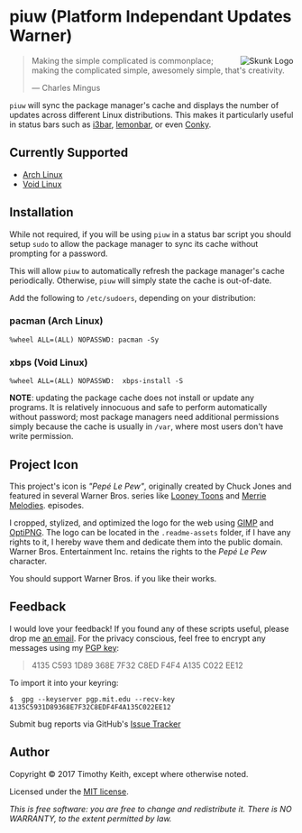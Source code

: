# piuw (Platform Independant Updates Warner)

<img align="right" alt="Skunk Logo" src="https://raw.githubusercontent.com/keithieopia/piu/master/.readme-assets/skunk-logo.png">

> Making the simple complicated is commonplace; making the complicated 
> simple, awesomely simple, that's creativity. 
>
> &mdash; Charles Mingus 

`piuw` will sync the package manager's cache and displays the number of 
updates across different Linux distributions. This makes it particularly 
useful in status bars such as [i3bar](https://i3wm.org/i3bar/), 
[lemonbar](https://github.com/LemonBoy/bar), or even [Conky](https://github.com/brndnmtthws/conky).


## Currently Supported
* [Arch Linux](https://www.archlinux.org/)
* [Void Linux](http://www.voidlinux.eu/)


## Installation
While not required, if you will be using `piuw` in a status bar script 
you should setup `sudo` to allow the package manager to sync its cache 
without prompting for a password. 

This will allow `piuw` to automatically refresh the package manager's 
cache periodically. Otherwise, `piuw` will simply state the cache is 
out-of-date.

Add the following to `/etc/sudoers`, depending on your distribution:

### pacman (Arch Linux)
```console
%wheel ALL=(ALL) NOPASSWD: pacman -Sy
```

### xbps (Void Linux)
```console
%wheel ALL=(ALL) NOPASSWD:  xbps-install -S
```

**NOTE**: updating the package cache does not install or update any 
programs. It is relatively innocuous and safe to perform automatically 
without password; most package managers need additional permissions 
simply because the cache is usually in `/var`, where most users don't 
have write permission.


## Project Icon
This project's icon is *"Pepé Le Pew"*, originally created by Chuck 
Jones and featured in several  Warner Bros. series like [Looney Toons](https://en.wikipedia.org/wiki/Looney_Tunes) 
and [Merrie Melodies](https://en.wikipedia.org/wiki/Merrie_Melodies).
episodes. 

I cropped, stylized, and optimized the logo for the web using 
[GIMP](https://www.gimp.org/) and [OptiPNG](http://optipng.sourceforge.net/). 
The logo can be located in the `.readme-assets` folder, if I have any 
rights to it, I hereby wave them and dedicate them into the public 
domain. Warner Bros. Entertainment Inc. retains the rights to the 
*Pepé Le Pew* character.

You should support Warner Bros. if you like their works.


## Feedback
I would love your feedback! If you found any of these scripts useful, please
drop me [an email](mailto:timothykeith@gmail.com). For the privacy conscious,
feel free to encrypt any messages using my [PGP key](http://pgp.mit.edu/pks/lookup?op=vindex&fingerprint=on&search=0xF4F4A135C022EE12):

> 4135 C593 1D89 368E 7F32 C8ED F4F4 A135 C022 EE12

To import it into your keyring:
```console
$  gpg --keyserver pgp.mit.edu --recv-key 4135C5931D89368E7F32C8EDF4F4A135C022EE12
```

Submit bug reports via GitHub's [Issue Tracker](https://github.com/keithieopia/piuw/issues)


## Author
Copyright &copy; 2017 Timothy Keith, except where otherwise noted.

Licensed under the [MIT license](https://github.com/keithieopia/piuw/blob/master/LICENSE).

*This is free software: you are free to change and redistribute it. 
There is NO WARRANTY, to the extent permitted by law.*
